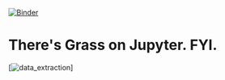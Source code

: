 [![Binder](https://mybinder.org/badge_logo.svg)](https://mybinder.org/v2/gh/immediatestranger/soybeans/HEAD)
# There's Grass on Jupyter. FYI.
[![data_extraction](https://github.com/immediatestranger/Grassyieldwork/src/blob/main/Data_extraction.gif.gif)]

